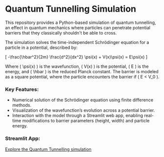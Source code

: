 # Quantum Tunnelling Simulation

This repository provides a Python-based simulation of quantum tunnelling, an effect in quantum mechanics where particles can penetrate potential barriers that they classically shouldn't be able to cross. 

The simulation solves the time-independent Schrödinger equation for a particle in a potential, described by:

\[
-\frac{\hbar^2}{2m} \frac{d^2}{dx^2} \psi(x) + V(x)\psi(x) = E\psi(x)
\]

Where \( \psi(x) \) is the wavefunction, \( V(x) \) is the potential, \( E \) is the energy, and \( \hbar \) is the reduced Planck constant. The barrier is modeled as a square potential, where the particle encounters the barrier if \( E < V_0 \).

### Key Features:
- Numerical solution of the Schrödinger equation using finite difference methods.
- Visualization of the wavefunction’s evolution across a potential barrier.
- Interaction with the model through a Streamlit web app, enabling real-time modifications to barrier parameters (height, width) and particle energy.

### Streamlit App:
[Explore the Quantum Tunnelling simulation](https://conors-tunnelling-demo.streamlit.app/)
